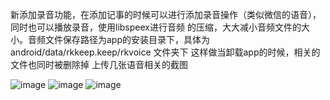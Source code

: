   新添加录音功能，在添加记事的时候可以进行添加录音操作（类似微信的语音），同时也可以播放录音，使用libspeex进行音频
的压缩，大大减小音频文件的大小。音频文件保存路径为app的安装目录下，具体为android/data/rkkeep.keep/rkvoice 文件夹下
这样做当卸载app的时候，相关的文件也同时被删除掉
  上传几张语音相关的截图
  
![image](https://github.com/hzl123456/RK-Keep/new/master/photo/Screenshot_2016-05-12-19-06-42.png)
![image](https://github.com/hzl123456/RK-Keep/new/master/photo/Screenshot_2016-05-12-19-06-37.png)
![image](https://github.com/hzl123456/RK-Keep/new/master/photo/Screenshot_2016-05-12-19-06-18.png)
